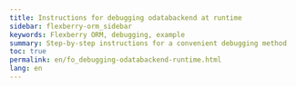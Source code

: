 ```yaml
---
title: Instructions for debugging odatabackend at runtime
sidebar: flexberry-orm_sidebar
keywords: Flexberry ORM, debugging, example
summary: Step-by-step instructions for a convenient debugging method
toc: true
permalink: en/fo_debugging-odatabackend-runtime.html
lang: en
---
```


